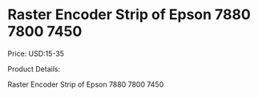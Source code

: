 # Raster Encoder Strip of Epson 7880 7800 7450

Price: USD:15-35

Product Details:

Raster Encoder Strip of Epson 7880 7800 7450
